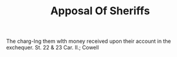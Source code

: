 ---
title: Apposal Of Sheriffs
letter: A
permalink: "/definitions/apposal-of-sheriffs.html"
body: The charg-Ing them wlth money received upon their account in the exchequer.
  St. 22 & 23 Car. II.; Cowell
published_at: '2018-07-07'
layout: post
---